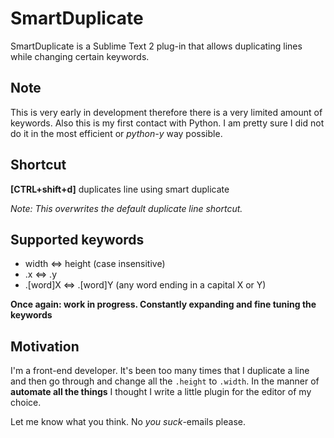 SmartDuplicate
======================

SmartDuplicate is a Sublime Text 2 plug-in that allows duplicating lines while changing certain keywords.


Note
----

This is very early in development therefore there is a very limited amount of keywords. Also this is my first contact
with Python. I am pretty sure I did not do it in the most efficient or _python-y_ way possible.


Shortcut
--------

**[CTRL+shift+d]** duplicates line using smart duplicate

_Note: This overwrites the default duplicate line shortcut._


Supported keywords
------------------

* width <=> height (case insensitive)
* .x <=> .y
* .[word]X <=> .[word]Y  (any word ending in a capital X or Y)

__Once again: work in progress. Constantly expanding and fine tuning the keywords__


Motivation
----------

I'm a front-end developer. It's been too many times that I duplicate a line and then go through and change all the
`.height` to `.width`. In the manner of __automate all the things__ I thought I write a little plugin for the editor
of my choice.

Let me know what you think. No _you suck_-emails please.